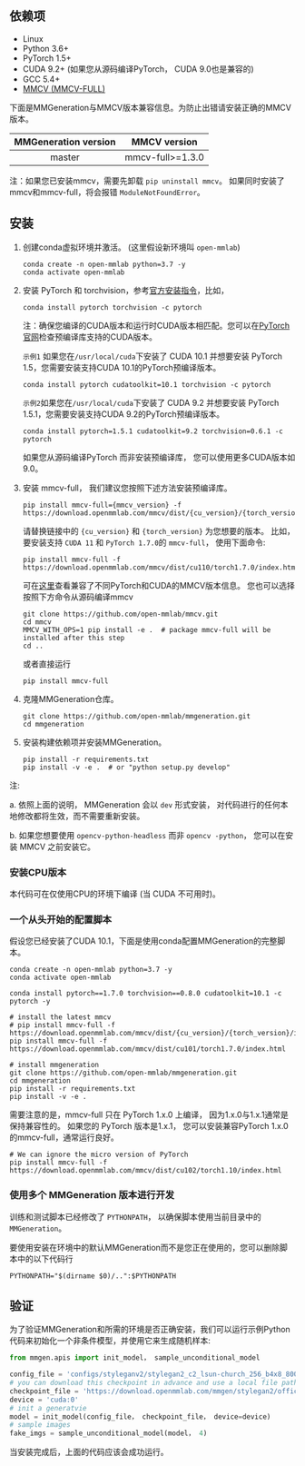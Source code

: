 ## 依赖项

- Linux
- Python 3.6+
- PyTorch 1.5+
- CUDA 9.2+ (如果您从源码编译PyTorch， CUDA 9.0也是兼容的)
- GCC 5.4+
- [MMCV (MMCV-FULL)](https://mmcv.readthedocs.io/en/latest/#installation)

下面是MMGeneration与MMCV版本兼容信息。为防止出错请安装正确的MMCV版本。

| MMGeneration version |   MMCV version   |
| :------------------: | :--------------: |
|        master        | mmcv-full>=1.3.0 |

注：如果您已安装mmcv，需要先卸载 `pip uninstall mmcv`。 如果同时安装了mmcv和mmcv-full，将会报错 `ModuleNotFoundError`。

## 安装

1. 创建conda虚拟环境并激活。 (这里假设新环境叫 ``open-mmlab``)

    ```shell
    conda create -n open-mmlab python=3.7 -y
    conda activate open-mmlab
    ```

2. 安装 PyTorch 和 torchvision，参考[官方安装指令](https://pytorch.org/)，比如，

    ```shell
    conda install pytorch torchvision -c pytorch
    ```

    注：确保您编译的CUDA版本和运行时CUDA版本相匹配。您可以在[PyTorch官网](https://pytorch.org/)检查预编译库支持的CUDA版本。

    `示例1` 如果您在`/usr/local/cuda`下安装了 CUDA 10.1 并想要安装
    PyTorch 1.5，您需要安装支持CUDA 10.1的PyTorch预编译版本。

    ```shell
    conda install pytorch cudatoolkit=10.1 torchvision -c pytorch
    ```

    `示例2`如果您在`/usr/local/cuda`下安装了 CUDA 9.2 并想要安装
    PyTorch 1.5.1，您需要安装支持CUDA 9.2的PyTorch预编译版本。

    ```shell
    conda install pytorch=1.5.1 cudatoolkit=9.2 torchvision=0.6.1 -c pytorch
    ```

    如果您从源码编译PyTorch 而非安装预编译库， 您可以使用更多CUDA版本如9.0。

3. 安装 mmcv-full， 我们建议您按照下述方法安装预编译库。

    ```shell
    pip install mmcv-full={mmcv_version} -f https://download.openmmlab.com/mmcv/dist/{cu_version}/{torch_version}/index.html
    ```

    请替换链接中的 `{cu_version}` 和 `{torch_version}` 为您想要的版本。 比如， 要安装支持 `CUDA 11` 和 `PyTorch 1.7.0`的 `mmcv-full`， 使用下面命令:

    ```shell
    pip install mmcv-full -f https://download.openmmlab.com/mmcv/dist/cu110/torch1.7.0/index.html
    ```

    可在[这里](https://github.com/open-mmlab/mmcv#install-with-pip)查看兼容了不同PyTorch和CUDA的MMCV版本信息。
    您也可以选择按照下方命令从源码编译mmcv

    ```shell
    git clone https://github.com/open-mmlab/mmcv.git
    cd mmcv
    MMCV_WITH_OPS=1 pip install -e .  # package mmcv-full will be installed after this step
    cd ..
    ```

    或者直接运行

    ```shell
    pip install mmcv-full
    ```

4. 克隆MMGeneration仓库。

    ```shell
    git clone https://github.com/open-mmlab/mmgeneration.git
    cd mmgeneration
    ```

5. 安装构建依赖项并安装MMGeneration。

    ```shell
    pip install -r requirements.txt
    pip install -v -e .  # or "python setup.py develop"
    ```

注:

a. 依照上面的说明， MMGeneration 会以 `dev` 形式安装，
对代码进行的任何本地修改都将生效，而不需要重新安装。

b. 如果您想要使用 `opencv-python-headless` 而非 `opencv
-python`，
您可以在安装 MMCV 之前安装它。

### 安装CPU版本

本代码可在仅使用CPU的环境下编译 (当 CUDA 不可用时)。

### 一个从头开始的配置脚本

假设您已经安装了CUDA 10.1，下面是使用conda配置MMGeneration的完整脚本。

```shell
conda create -n open-mmlab python=3.7 -y
conda activate open-mmlab

conda install pytorch==1.7.0 torchvision==0.8.0 cudatoolkit=10.1 -c pytorch -y

# install the latest mmcv
# pip install mmcv-full -f https://download.openmmlab.com/mmcv/dist/{cu_version}/{torch_version}/index.html
pip install mmcv-full -f https://download.openmmlab.com/mmcv/dist/cu101/torch1.7.0/index.html

# install mmgeneration
git clone https://github.com/open-mmlab/mmgeneration.git
cd mmgeneration
pip install -r requirements.txt
pip install -v -e .
```

需要注意的是，mmcv-full 只在 PyTorch 1.x.0 上编译， 因为1.x.0与1.x.1通常是保持兼容性的。 如果您的 PyTorch 版本是1.x.1， 您可以安装兼容PyTorch 1.x.0的mmcv-full，通常运行良好。

```shell
# We can ignore the micro version of PyTorch
pip install mmcv-full -f https://download.openmmlab.com/mmcv/dist/cu102/torch1.10/index.html
```

### 使用多个 MMGeneration 版本进行开发

训练和测试脚本已经修改了 `PYTHONPATH`， 以确保脚本使用当前目录中的`MMGeneration`。

要使用安装在环境中的默认MMGeneration而不是您正在使用的，您可以删除脚本中的以下代码行

```shell
PYTHONPATH="$(dirname $0)/..":$PYTHONPATH
```

## 验证

为了验证MMGeneration和所需的环境是否正确安装，我们可以运行示例Python代码来初始化一个非条件模型，并使用它来生成随机样本:

```python
from mmgen.apis import init_model， sample_unconditional_model

config_file = 'configs/styleganv2/stylegan2_c2_lsun-church_256_b4x8_800k.py'
# you can download this checkpoint in advance and use a local file path.
checkpoint_file = 'https://download.openmmlab.com/mmgen/stylegan2/official_weights/stylegan2-church-config-f-official_20210327_172657-1d42b7d1.pth'
device = 'cuda:0'
# init a generatvie
model = init_model(config_file， checkpoint_file， device=device)
# sample images
fake_imgs = sample_unconditional_model(model， 4)
```

当安装完成后，上面的代码应该会成功运行。
